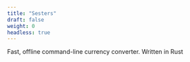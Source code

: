 ```yaml
---
title: "Sesters"
draft: false
weight: 0
headless: true
---
```


Fast, offline command-line currency converter.
Written in Rust

